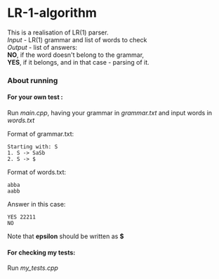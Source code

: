 # LR-1-algorithm

This is a realisation of LR(1) parser.       
*Input* - LR(1) grammar and list of words to check    
*Output* - list of answers:    
**NO**, if the word doesn't belong to the grammar,    
**YES**, if it belongs, and in that case - parsing of it.    

### About running
#### For your own test  :
Run *main.cpp*, having your grammar in *grammar.txt* and input words in *words.txt*

Format of grammar.txt:
```
Starting with: S
1. S -> SaSb
2. S -> $
```

Format of words.txt:
```
abba
aabb
```

Answer in this case:
```
YES 22211
NO
```

Note that **epsilon** should be written as **$**
#### For checking my tests:

Run *my_tests.cpp*
